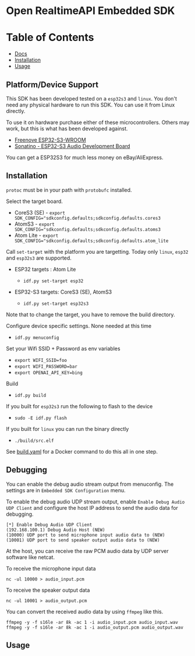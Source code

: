 # Open RealtimeAPI Embedded SDK

# Table of Contents

- [Docs](#docs)
- [Installation](#installation)
- [Usage](#usage)

## Platform/Device Support

This SDK has been developed tested on a `esp32s3` and `linux`. You don't need any physical hardware
to run this SDK. You can use it from Linux directly.

To use it on hardware purchase either of these microcontrollers. Others may work, but this is what
has been developed against.

* [Freenove ESP32-S3-WROOM](https://www.amazon.com/gp/product/B0BMQ8F7FN)
* [Sonatino - ESP32-S3 Audio Development Board](https://www.amazon.com/gp/product/B0BVY8RJNP)

You can get a ESP32S3 for much less money on eBay/AliExpress.

## Installation

`protoc` must be in your path with `protobufc` installed.

Select the target board.

* CoreS3 (SE) - `export SDK_CONFIG="sdkconfig.defaults;sdkconfig.defaults.cores3`
* AtomS3      - `export SDK_CONFIG="sdkconfig.defaults;sdkconfig.defaults.atoms3`
* Atom Lite   - `export SDK_CONFIG="sdkconfig.defaults;sdkconfig.defaults.atom_lite`

Call `set-target` with the platform you are targetting. Today only `linux`, `esp32` and `esp32s3` are supported.

* ESP32 targets   : Atom Lite
    * `idf.py set-target esp32`

* ESP32-S3 targets: CoreS3 (SE), AtomS3
    * `idf.py set-target esp32s3`

Note that to change the target, you have to remove the build directory. 

Configure device specific settings. None needed at this time
* `idf.py menuconfig`

Set your Wifi SSID + Password as env variables
* `export WIFI_SSID=foo`
* `export WIFI_PASSWORD=bar`
* `export OPENAI_API_KEY=bing`

Build
* `idf.py build`

If you built for `esp32s3` run the following to flash to the device
* `sudo -E idf.py flash`

If you built for `linux` you can run the binary directly
* `./build/src.elf`

See [build.yaml](.github/workflows/build.yaml) for a Docker command to do this all in one step.

## Debugging

You can enable the debug audio stream output from menuconfig.
The settings are in `Embedded SDK Configuration` menu.

To enable the debug audio UDP stream output, enable `Enable Debug Audio UDP Client` and configure the host IP address to send the audio data for debugging.

```
[*] Enable Debug Audio UDP Client
(192.168.100.1) Debug Audio Host (NEW)
(10000) UDP port to send microphone input audio data to (NEW)
(10001) UDP port to send speaker output audio data to (NEW)
```

At the host, you can receive the raw PCM audio data by UDP server software like netcat.

To receive the microphone input data

```
nc -ul 10000 > audio_input.pcm
```

To receive the speaker output data

```
nc -ul 10001 > audio_output.pcm
```

You can convert the received audio data by using `ffmpeg` like this.

```
ffmpeg -y -f s16le -ar 8k -ac 1 -i audio_input.pcm audio_input.wav
ffmpeg -y -f s16le -ar 8k -ac 1 -i audio_output.pcm audio_output.wav
```

## Usage
